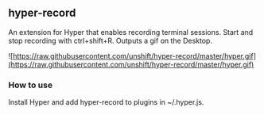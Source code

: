 ## hyper-record

An extension for Hyper that enables recording terminal sessions. Start and stop recording with ctrl+shift+R. Outputs a gif on the Desktop. 

![https://raw.githubusercontent.com/unshift/hyper-record/master/hyper.gif](https://raw.githubusercontent.com/unshift/hyper-record/master/hyper.gif)

### How to use

Install Hyper and add hyper-record to plugins in ~/.hyper.js.

